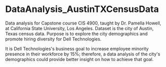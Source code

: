 # DataAnalysis_AustinTXCensusData
Data analysis for Capstone course CIS 4900, taught by Dr. Pamella Howell, at California State University, Los Angeles.
Dataset is the city of Austin, Texas census data. 
Purpose is to explore the city demographics and promote hiring diversity for Dell Technologies. 

It is Dell Technologies's business goal to increase employee minority presence in their workforce by 15%; therefore, a data analysis of the city's demographics could provide better insight on how to achieve that goal.
